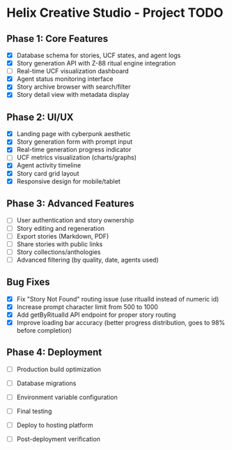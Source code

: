 # Helix Creative Studio - Project TODO

## Phase 1: Core Features
- [x] Database schema for stories, UCF states, and agent logs
- [x] Story generation API with Z-88 ritual engine integration
- [ ] Real-time UCF visualization dashboard
- [x] Agent status monitoring interface
- [x] Story archive browser with search/filter
- [x] Story detail view with metadata display

## Phase 2: UI/UX
- [x] Landing page with cyberpunk aesthetic
- [x] Story generation form with prompt input
- [x] Real-time generation progress indicator
- [ ] UCF metrics visualization (charts/graphs)
- [x] Agent activity timeline
- [x] Story card grid layout
- [x] Responsive design for mobile/tablet

## Phase 3: Advanced Features
- [ ] User authentication and story ownership
- [ ] Story editing and regeneration
- [ ] Export stories (Markdown, PDF)
- [ ] Share stories with public links
- [ ] Story collections/anthologies
- [ ] Advanced filtering (by quality, date, agents used)

## Bug Fixes
- [x] Fix "Story Not Found" routing issue (use ritualId instead of numeric id)
- [x] Increase prompt character limit from 500 to 1000
- [x] Add getByRitualId API endpoint for proper story routing
- [x] Improve loading bar accuracy (better progress distribution, goes to 98% before completion)

## Phase 4: Deployment
- [ ] Production build optimization
- [ ] Database migrations
- [ ] Environment variable configuration
- [ ] Final testing
- [ ] Deploy to hosting platform
- [ ] Post-deployment verification

